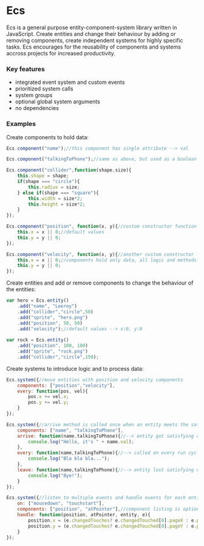 # Ecs
 Ecs is a general purpose entity-component-system library written in JavaScript. Create entities and change their behaviour by adding or removing components, create independent systems for highly specific tasks. Ecs encourages for the reusability of components and systems accross projects for increased productivity.
### Key features
 - integrated event system and custom events
 - prioritized system calls
 - system groups
 - optional global system arguments
 - no dependencies

### Examples

Create components to hold data:
```javascript
Ecs.component("name");//this component has single attribute --> val

Ecs.component("talkingToPhone");//same as above, but used as a boolean

Ecs.component("collider",function(shape,size){
    this.shape = shape;
    if(shape === "circle"){
        this.radius = size;
    } else if(shape === "square"){
        this.width = size*2;
        this.height = size*2;
    }
});

Ecs.component("position", function(x, y){//custom constructor function
    this.x = x || 0;//default values
    this.y = y || 0;
});

Ecs.component("velocity", function(x, y){//another custom constructor function
    this.x = x || 0;//components hold only data, all logic and methods are decoupled to the systems
    this.y = y || 0;
});
```
Create entities and add or remove components to change the behaviour of the entities:
```javascript
var hero = Ecs.entity()
    .add("name", "Leeroy")
    .add("collider","circle",50)
    .add("sprite", "hero.png")
    .add("position", 50, 50)
    .add("velocity");//default values --> x:0, y:0
    
var rock = Ecs.entity()
    .add("position", 100, 100)
    .add("sprite", "rock.png")
    .add("collider","circle",150);
```
Create systems to introduce logic and to process data:
```javascript
Ecs.system({//move entities with position and velocity components
    components: ["position","velocity"],
    every: function(pos, vel){
        pos.x += vel.x;
        pos.y += vel.y;
    }
});

Ecs.system({//arrive method is called once when an entity meets the satisfying collection of components listed by this system
    components: ["name", "talkingToPhone"],
    arrive: function(name,talkingToPhone){//--> entity got satisfying collection of components
        console.log("Hello, it's " + name.val);
    },
    every: function(name,talkingToPhone){//--> called on every run cycle
        console.log("Bla bla bla...");
    },
    leave: function(name,talkingToPhone){//--> entity lost satisfying collection of components
        console.log("Bye!");
    }
});

Ecs.system({//listen to multiple events and handle events for each entity satisfying the component listing of this system
    on: ["mousedown", "touchstart"],
    components: ["position", "atPointer"],//component listing is optional. Removing is makes the system just a regular event listener
    handle: function(position, atPointer, entity, e){
        position.x = (e.changedTouches? e.changedTouched[0].pageX : e.pageX);
        position.y = (e.changedTouches? e.changedTouched[0].pageY : e.pageY);
    }
});
```
